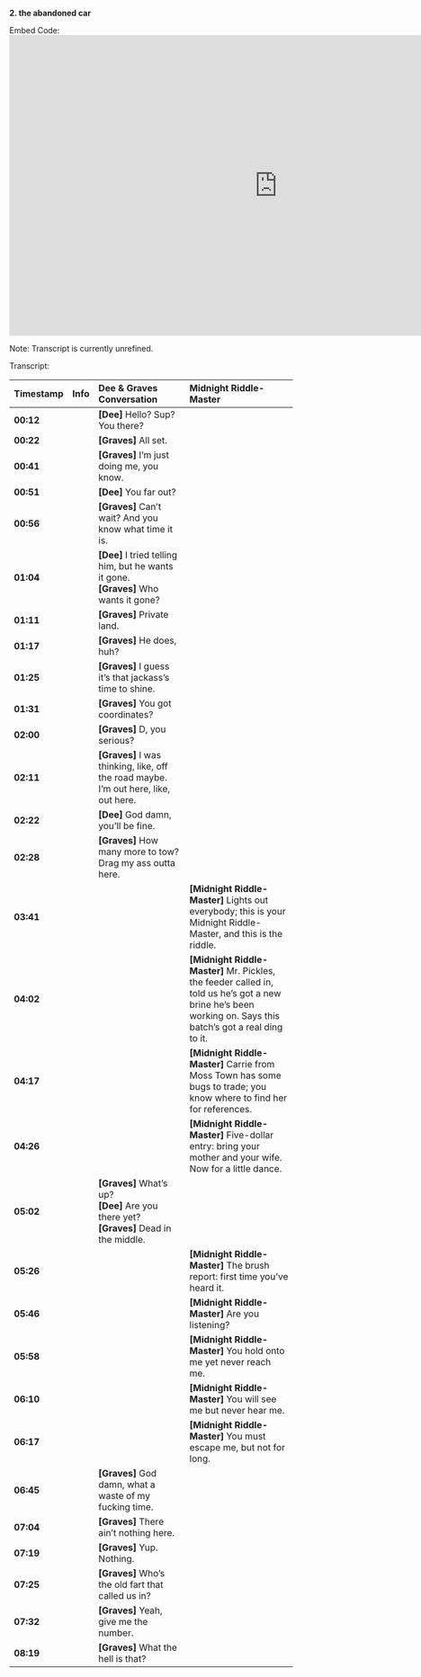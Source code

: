 **2\. the abandoned car**

Embed Code: <iframe  width="951"  height="535"  src="https://www.youtube.com/embed/4bgQkhQ39xs"  title="2. the abandoned car"  frameborder="0"  allow="accelerometer; autoplay; clipboard-write; encrypted-media; gyroscope; picture-in-picture; web-share"  referrerpolicy="strict-origin-when-cross-origin"  allowfullscreen></iframe>

Note: Transcript is currently unrefined.

Transcript:

| Timestamp | Info | Dee & Graves Conversation | Midnight Riddle-Master |
| :---- | :---- | :---- | :---- |
| **00:12** | | **[Dee]** Hello? Sup? You there? | |
| **00:22** | | **[Graves]** All set. | |
| **00:41** | | **[Graves]** I’m just doing me, you know. | |
| **00:51** | | **[Dee]** You far out? | |
| **00:56** | | **[Graves]** Can’t wait? And you know what time it is. | |
| **01:04** | | **[Dee]** I tried telling him, but he wants it gone.<br>**[Graves]** Who wants it gone? | |
| **01:11** | | **[Graves]** Private land. | |
| **01:17** | | **[Graves]** He does, huh? | |
| **01:25** | | **[Graves]** I guess it’s that jackass’s time to shine. | |
| **01:31** | | **[Graves]** You got coordinates? | |
| **02:00** | | **[Graves]** D, you serious? | |
| **02:11** | | **[Graves]** I was thinking, like, off the road maybe. I’m out here, like, out here. | |
| **02:22** | | **[Dee]** God damn, you’ll be fine. | |
| **02:28** | | **[Graves]** How many more to tow? Drag my ass outta here. | |
| **03:41** | | | **[Midnight Riddle-Master]** Lights out everybody; this is your Midnight Riddle-Master, and this is the riddle. |
| **04:02** | | | **[Midnight Riddle-Master]** Mr. Pickles, the feeder called in, told us he’s got a new brine he’s been working on. Says this batch’s got a real ding to it. |
| **04:17** | | | **[Midnight Riddle-Master]** Carrie from Moss Town has some bugs to trade; you know where to find her for references. |
| **04:26** | | | **[Midnight Riddle-Master]** Five-dollar entry: bring your mother and your wife. Now for a little dance. |
| **05:02** | | **[Graves]** What’s up? <br> **[Dee]** Are you there yet? <br> **[Graves]** Dead in the middle. | |
| **05:26** | | | **[Midnight Riddle-Master]** The brush report: first time you’ve heard it. |
| **05:46** | | | **[Midnight Riddle-Master]** Are you listening? |
| **05:58** | | | **[Midnight Riddle-Master]** You hold onto me yet never reach me. |
| **06:10** | | | **[Midnight Riddle-Master]** You will see me but never hear me. |
| **06:17** | | | **[Midnight Riddle-Master]** You must escape me, but not for long. |
| **06:45** | | **[Graves]** God damn, what a waste of my fucking time. | |
| **07:04** | | **[Graves]** There ain’t nothing here. | |
| **07:19** | | **[Graves]** Yup. Nothing. | |
| **07:25** | | **[Graves]** Who’s the old fart that called us in? | |
| **07:32** | | **[Graves]** Yeah, give me the number. | |
| **08:19** | | **[Graves]** What the hell is that? | |
